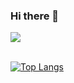 ### Hi there 👋

<!--
**darlangui/darlangui** is a ✨ _special_ ✨ repository because its `README.md` (this file) appears on your GitHub profile.

Here are some ideas to get you started:

- 🔭 I’m currently working on ...
- 🌱 I’m currently learning ...
- 👯 I’m looking to collaborate on ...
- 🤔 I’m looking for help with ...
- 💬 Ask me about ...
- 📫 How to reach me: ...
- 😄 Pronouns: ...
- ⚡ Fun fact: ...
-->

<a href="https://github.com/anuraghazra/github-readme-stats">
  <img align="center" src="https://github-readme-stats.vercel.app/api/pin/?username=darlan&repo=github-readme-stats&theme=radical" />
</a>
<br><br>

[![Top Langs](https://github-readme-stats.vercel.app/api/top-langs/?username=darlangui&layout=compact&theme=radical)](https://github.com/anuraghazra/github-readme-stats)
